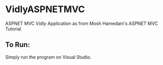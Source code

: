 # VidlyASPNETMVC

ASPNET MVC Vidly Application as from Mosh Hamedani's ASPNET MVC Tutorial

## To Run:

Simply run the program on Visual Studio.
